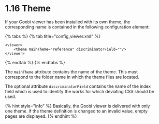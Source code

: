 # 1.16 Theme

If your Goobi viewer has been installed with its own theme, the corresponding name is contained in the following configuration element:

{% tabs %}
{% tab title="config\_viewer.xml" %}
```markup
<viewer>
    <theme mainTheme="reference" discriminatorField=""/>
</viewer>
```
{% endtab %}
{% endtabs %}

The `mainTheme` attribute contains the name of the theme. This must correspond to the folder name in which the theme files are located. 

The optional attribute `discriminatorField` contains the name of the index field which is used to identify the works for which deviating CSS should be used.

{% hint style="info" %}
Basically, the Goobi viewer is delivered with only one theme. If the theme definition is changed to an invalid value, empty pages are displayed.
{% endhint %}

